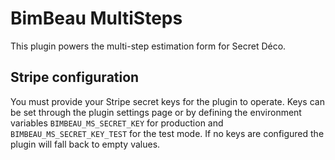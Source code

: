 # BimBeau MultiSteps

This plugin powers the multi-step estimation form for Secret Déco.

## Stripe configuration

You must provide your Stripe secret keys for the plugin to operate. Keys can be
set through the plugin settings page or by defining the environment variables
`BIMBEAU_MS_SECRET_KEY` for production and `BIMBEAU_MS_SECRET_KEY_TEST` for the
test mode. If no keys are configured the plugin will fall back to empty values.
